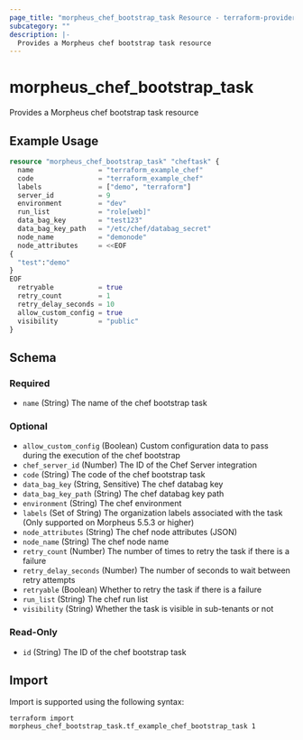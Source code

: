 ```yaml
---
page_title: "morpheus_chef_bootstrap_task Resource - terraform-provider-morpheus"
subcategory: ""
description: |-
  Provides a Morpheus chef bootstrap task resource
---
```


# morpheus_chef_bootstrap_task

Provides a Morpheus chef bootstrap task resource

## Example Usage

```terraform
resource "morpheus_chef_bootstrap_task" "cheftask" {
  name                = "terraform_example_chef"
  code                = "terraform_example_chef"
  labels              = ["demo", "terraform"]
  server_id           = 9
  environment         = "dev"
  run_list            = "role[web]"
  data_bag_key        = "test123"
  data_bag_key_path   = "/etc/chef/databag_secret"
  node_name           = "demonode"
  node_attributes     = <<EOF
{
  "test":"demo"
}
EOF
  retryable           = true
  retry_count         = 1
  retry_delay_seconds = 10
  allow_custom_config = true
  visibility          = "public"
}
```

<!-- schema generated by tfplugindocs -->
## Schema

### Required

- `name` (String) The name of the chef bootstrap task

### Optional

- `allow_custom_config` (Boolean) Custom configuration data to pass during the execution of the chef bootstrap
- `chef_server_id` (Number) The ID of the Chef Server integration
- `code` (String) The code of the chef bootstrap task
- `data_bag_key` (String, Sensitive) The chef databag key
- `data_bag_key_path` (String) The chef databag key path
- `environment` (String) The chef environment
- `labels` (Set of String) The organization labels associated with the task (Only supported on Morpheus 5.5.3 or higher)
- `node_attributes` (String) The chef node attributes (JSON)
- `node_name` (String) The chef node name
- `retry_count` (Number) The number of times to retry the task if there is a failure
- `retry_delay_seconds` (Number) The number of seconds to wait between retry attempts
- `retryable` (Boolean) Whether to retry the task if there is a failure
- `run_list` (String) The chef run list
- `visibility` (String) Whether the task is visible in sub-tenants or not

### Read-Only

- `id` (String) The ID of the chef bootstrap task

## Import

Import is supported using the following syntax:

```shell
terraform import morpheus_chef_bootstrap_task.tf_example_chef_bootstrap_task 1
```
